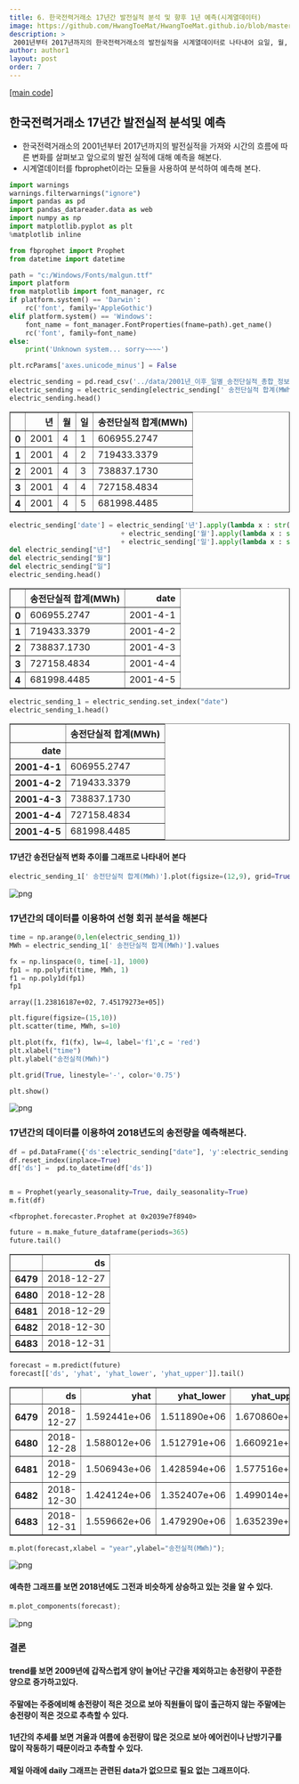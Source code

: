 ```yaml
---
title: 6. 한국전력거래소 17년간 발전실적 분석 및 향후 1년 예측(시계열데이터)
image: https://github.com/HwangToeMat/HwangToeMat.github.io/blob/master/assets/img/thumbnail/dwp-7.png?raw=true
description: >
 2001년부터 2017년까지의 한국전력거래소의 발전실적을 시계열데이터로 나타내어 요일, 월, 년도별로 경향을 분석해보고 fbprophet을 이용하여 1년간 데이터를 예측해본다.
author: author1
layout: post
order: 7
---
```


<a href="https://github.com/HwangToeMat/DataAnalysis-with-Python/tree/master/07_%ED%95%9C%EA%B5%AD%EC%A0%84%EB%A0%A5%EA%B1%B0%EB%9E%98%EC%86%8C%2017%EB%85%84%EA%B0%84%20%EB%B0%9C%EC%A0%84%EC%8B%A4%EC%A0%81%20%EB%B6%84%EC%84%9D%EB%B0%8F%20%EC%98%88%EC%B8%A1/sorcecode">[main code]</a>

## 한국전력거래소 17년간 발전실적 분석및 예측

* 한국전력거래소의 2001년부터 2017년까지의 발전실적을 가져와 시간의 흐름에 따른 변화를 살펴보고 앞으로의 발전 실적에 대해 예측을 해본다.
* 시계열데이터를 fbprophet이라는 모듈을 사용하여 분석하여 예측해 본다.


```python
import warnings
warnings.filterwarnings("ignore")
import pandas as pd
import pandas_datareader.data as web
import numpy as np
import matplotlib.pyplot as plt
%matplotlib inline

from fbprophet import Prophet
from datetime import datetime
```


```python
path = "c:/Windows/Fonts/malgun.ttf"
import platform
from matplotlib import font_manager, rc
if platform.system() == 'Darwin':
    rc('font', family='AppleGothic')
elif platform.system() == 'Windows':
    font_name = font_manager.FontProperties(fname=path).get_name()
    rc('font', family=font_name)
else:
    print('Unknown system... sorry~~~~')    

plt.rcParams['axes.unicode_minus'] = False
```


```python
electric_sending = pd.read_csv('../data/2001년_이후_일별_송전단실적_총합_정보.csv', engine= 'python') 
electric_sending = electric_sending[electric_sending[' 송전단실적 합계(MWh)'].notnull()] # null 값 없애기
electric_sending.head()
```




<div>
<style scoped>
    .dataframe tbody tr th:only-of-type {
        vertical-align: middle;
    }

    .dataframe tbody tr th {
        vertical-align: top;
    }

    .dataframe thead th {
        text-align: right;
    }
</style>
<table border="1" class="dataframe">
  <thead>
    <tr style="text-align: right;">
      <th></th>
      <th>년</th>
      <th>월</th>
      <th>일</th>
      <th>송전단실적 합계(MWh)</th>
    </tr>
  </thead>
  <tbody>
    <tr>
      <th>0</th>
      <td>2001</td>
      <td>4</td>
      <td>1</td>
      <td>606955.2747</td>
    </tr>
    <tr>
      <th>1</th>
      <td>2001</td>
      <td>4</td>
      <td>2</td>
      <td>719433.3379</td>
    </tr>
    <tr>
      <th>2</th>
      <td>2001</td>
      <td>4</td>
      <td>3</td>
      <td>738837.1730</td>
    </tr>
    <tr>
      <th>3</th>
      <td>2001</td>
      <td>4</td>
      <td>4</td>
      <td>727158.4834</td>
    </tr>
    <tr>
      <th>4</th>
      <td>2001</td>
      <td>4</td>
      <td>5</td>
      <td>681998.4485</td>
    </tr>
  </tbody>
</table>
</div>




```python
electric_sending['date'] = electric_sending['년'].apply(lambda x : str(x)) +'-' \
                            + electric_sending['월'].apply(lambda x : str(x)) +'-' \
                            + electric_sending['일'].apply(lambda x : str(x))
del electric_sending["년"]
del electric_sending["월"]
del electric_sending["일"]
electric_sending.head()
```




<div>
<style scoped>
    .dataframe tbody tr th:only-of-type {
        vertical-align: middle;
    }

    .dataframe tbody tr th {
        vertical-align: top;
    }

    .dataframe thead th {
        text-align: right;
    }
</style>
<table border="1" class="dataframe">
  <thead>
    <tr style="text-align: right;">
      <th></th>
      <th>송전단실적 합계(MWh)</th>
      <th>date</th>
    </tr>
  </thead>
  <tbody>
    <tr>
      <th>0</th>
      <td>606955.2747</td>
      <td>2001-4-1</td>
    </tr>
    <tr>
      <th>1</th>
      <td>719433.3379</td>
      <td>2001-4-2</td>
    </tr>
    <tr>
      <th>2</th>
      <td>738837.1730</td>
      <td>2001-4-3</td>
    </tr>
    <tr>
      <th>3</th>
      <td>727158.4834</td>
      <td>2001-4-4</td>
    </tr>
    <tr>
      <th>4</th>
      <td>681998.4485</td>
      <td>2001-4-5</td>
    </tr>
  </tbody>
</table>
</div>




```python
electric_sending_1 = electric_sending.set_index("date")
electric_sending_1.head()
```




<div>
<style scoped>
    .dataframe tbody tr th:only-of-type {
        vertical-align: middle;
    }

    .dataframe tbody tr th {
        vertical-align: top;
    }

    .dataframe thead th {
        text-align: right;
    }
</style>
<table border="1" class="dataframe">
  <thead>
    <tr style="text-align: right;">
      <th></th>
      <th>송전단실적 합계(MWh)</th>
    </tr>
    <tr>
      <th>date</th>
      <th></th>
    </tr>
  </thead>
  <tbody>
    <tr>
      <th>2001-4-1</th>
      <td>606955.2747</td>
    </tr>
    <tr>
      <th>2001-4-2</th>
      <td>719433.3379</td>
    </tr>
    <tr>
      <th>2001-4-3</th>
      <td>738837.1730</td>
    </tr>
    <tr>
      <th>2001-4-4</th>
      <td>727158.4834</td>
    </tr>
    <tr>
      <th>2001-4-5</th>
      <td>681998.4485</td>
    </tr>
  </tbody>
</table>
</div>



#### 17년간 송전단실적 변화 추이를 그래프로 나타내어 본다


```python
electric_sending_1[' 송전단실적 합계(MWh)'].plot(figsize=(12,9), grid=True,title = "17년간 송전단실적 변화 추이[2001년-2017년](단위:MWh)");
```


![png](https://github.com/HwangToeMat/DataAnalysis-with-Python/blob/master/07_%ED%95%9C%EA%B5%AD%EC%A0%84%EB%A0%A5%EA%B1%B0%EB%9E%98%EC%86%8C%2017%EB%85%84%EA%B0%84%20%EB%B0%9C%EC%A0%84%EC%8B%A4%EC%A0%81%20%EB%B6%84%EC%84%9D%EB%B0%8F%20%EC%98%88%EC%B8%A1/sorcecode/readme_files/readme_9_0.png?raw=true)


### 17년간의 데이터를 이용하여 선형 회귀 분석을 해본다


```python
time = np.arange(0,len(electric_sending_1))
MWh = electric_sending_1[' 송전단실적 합계(MWh)'].values

fx = np.linspace(0, time[-1], 1000)
fp1 = np.polyfit(time, MWh, 1)
f1 = np.poly1d(fp1)
fp1
```




    array([1.23816187e+02, 7.45179273e+05])




```python
plt.figure(figsize=(15,10))
plt.scatter(time, MWh, s=10)

plt.plot(fx, f1(fx), lw=4, label='f1',c = 'red')
plt.xlabel("time") 
plt.ylabel("송전실적(MWh)") 

plt.grid(True, linestyle='-', color='0.75')

plt.show()
```


![png](https://github.com/HwangToeMat/DataAnalysis-with-Python/blob/master/07_%ED%95%9C%EA%B5%AD%EC%A0%84%EB%A0%A5%EA%B1%B0%EB%9E%98%EC%86%8C%2017%EB%85%84%EA%B0%84%20%EB%B0%9C%EC%A0%84%EC%8B%A4%EC%A0%81%20%EB%B6%84%EC%84%9D%EB%B0%8F%20%EC%98%88%EC%B8%A1/sorcecode/readme_files/readme_12_0.png?raw=true)


### 17년간의 데이터를 이용하여 2018년도의 송전량을 예측해본다.


```python
df = pd.DataFrame({'ds':electric_sending["date"], 'y':electric_sending[' 송전단실적 합계(MWh)']})
df.reset_index(inplace=True)
df['ds'] =  pd.to_datetime(df['ds'])


m = Prophet(yearly_seasonality=True, daily_seasonality=True)
m.fit(df)
```




    <fbprophet.forecaster.Prophet at 0x2039e7f8940>




```python
future = m.make_future_dataframe(periods=365)
future.tail()
```




<div>
<style scoped>
    .dataframe tbody tr th:only-of-type {
        vertical-align: middle;
    }

    .dataframe tbody tr th {
        vertical-align: top;
    }

    .dataframe thead th {
        text-align: right;
    }
</style>
<table border="1" class="dataframe">
  <thead>
    <tr style="text-align: right;">
      <th></th>
      <th>ds</th>
    </tr>
  </thead>
  <tbody>
    <tr>
      <th>6479</th>
      <td>2018-12-27</td>
    </tr>
    <tr>
      <th>6480</th>
      <td>2018-12-28</td>
    </tr>
    <tr>
      <th>6481</th>
      <td>2018-12-29</td>
    </tr>
    <tr>
      <th>6482</th>
      <td>2018-12-30</td>
    </tr>
    <tr>
      <th>6483</th>
      <td>2018-12-31</td>
    </tr>
  </tbody>
</table>
</div>




```python
forecast = m.predict(future)
forecast[['ds', 'yhat', 'yhat_lower', 'yhat_upper']].tail()
```




<div>
<style scoped>
    .dataframe tbody tr th:only-of-type {
        vertical-align: middle;
    }

    .dataframe tbody tr th {
        vertical-align: top;
    }

    .dataframe thead th {
        text-align: right;
    }
</style>
<table border="1" class="dataframe">
  <thead>
    <tr style="text-align: right;">
      <th></th>
      <th>ds</th>
      <th>yhat</th>
      <th>yhat_lower</th>
      <th>yhat_upper</th>
    </tr>
  </thead>
  <tbody>
    <tr>
      <th>6479</th>
      <td>2018-12-27</td>
      <td>1.592441e+06</td>
      <td>1.511890e+06</td>
      <td>1.670860e+06</td>
    </tr>
    <tr>
      <th>6480</th>
      <td>2018-12-28</td>
      <td>1.588012e+06</td>
      <td>1.512791e+06</td>
      <td>1.660921e+06</td>
    </tr>
    <tr>
      <th>6481</th>
      <td>2018-12-29</td>
      <td>1.506943e+06</td>
      <td>1.428594e+06</td>
      <td>1.577516e+06</td>
    </tr>
    <tr>
      <th>6482</th>
      <td>2018-12-30</td>
      <td>1.424124e+06</td>
      <td>1.352407e+06</td>
      <td>1.499014e+06</td>
    </tr>
    <tr>
      <th>6483</th>
      <td>2018-12-31</td>
      <td>1.559662e+06</td>
      <td>1.479290e+06</td>
      <td>1.635239e+06</td>
    </tr>
  </tbody>
</table>
</div>




```python
m.plot(forecast,xlabel = "year",ylabel="송전실적(MWh)");
```


![png](https://github.com/HwangToeMat/DataAnalysis-with-Python/blob/master/07_%ED%95%9C%EA%B5%AD%EC%A0%84%EB%A0%A5%EA%B1%B0%EB%9E%98%EC%86%8C%2017%EB%85%84%EA%B0%84%20%EB%B0%9C%EC%A0%84%EC%8B%A4%EC%A0%81%20%EB%B6%84%EC%84%9D%EB%B0%8F%20%EC%98%88%EC%B8%A1/sorcecode/readme_files/readme_17_0.png?raw=true)


#### 예측한 그래프를 보면 2018년에도 그전과 비슷하게 상승하고 있는 것을 알 수 있다.


```python
m.plot_components(forecast);
```


![png](https://github.com/HwangToeMat/DataAnalysis-with-Python/blob/master/07_%ED%95%9C%EA%B5%AD%EC%A0%84%EB%A0%A5%EA%B1%B0%EB%9E%98%EC%86%8C%2017%EB%85%84%EA%B0%84%20%EB%B0%9C%EC%A0%84%EC%8B%A4%EC%A0%81%20%EB%B6%84%EC%84%9D%EB%B0%8F%20%EC%98%88%EC%B8%A1/sorcecode/readme_files/readme_19_0.png?raw=true)


### 결론

#### trend를 보면 2009년에 갑작스럽게 양이 늘어난 구간을 제외하고는 송전량이 꾸준한 양으로 증가하고있다.
#### 주말에는 주중에비해 송전량이 적은 것으로 보아 직원들이 많이 출근하지 않는 주말에는 송전량이 적은 것으로 추측할 수 있다.
#### 1년간의 추세를 보면 겨울과 여름에 송전량이 많은 것으로 보아 에어컨이나 난방기구를 많이 작동하기 때문이라고 추측할 수 있다.
#### 제일 아래에 daily 그래프는 관련된 data가 없으므로 필요 없는 그래프이다. 
